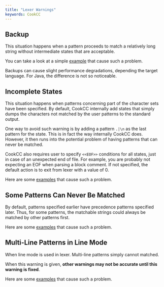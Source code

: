 ```yaml
---
title: "Lexer Warnings"
keywords: CookCC
---
```


## Backup ##

This situation happens when a pattern proceeds to match a relatively long string without intermediate states that are acceptable.

You can take a look at a simple [example](https://github.com/coconut2015/cookcc/tree/master/tests/java/lexer/backup) that cause such a problem.

Backups can cause slight performance degradations, depending the target language.  For Java, the difference is not so noticeable.

## Incomplete States ##

This situation happens when patterns concerning part of the character sets have been specified.  By default, CookCC internally add states that simply dumps the characters not matched by the user patterns to the standard output.

One way to avoid such warning is by adding a pattern `.|\n` as the last pattern for the state.  This is in fact the way internally CookCC does.  However, it then runs into the potential problem of having patterns that can never be matched.

CookCC also requires user to specify `<<EOF>>` conditions for all states, just in case of an unexpected end of file.  For example, you are probably not expecting an EOF when parsing a block comment.  If not specified, the default action is to exit from lexer with a value of 0.

Here are some [examples](https://github.com/coconut2015/cookcc/tree/master/tests/java/lexer/incomplete) that cause such a problem.

## Some Patterns Can Never Be Matched ##

By default, patterns specified earlier have precedence patterns specified later.  Thus, for some patterns, the matchable strings could always be matched by other patterns first.

Here are some [examples](https://github.com/coconut2015/cookcc/tree/master/tests/java/lexer/unreachable) that cause such a problem.

## Multi-Line Patterns in Line Mode ##

When line mode is used in lexer.  Multi-line patterns simply cannot matched.

When this warning is given, **other warnings may not be accurate until this warning is fixed**.

Here are some [examples](https://github.com/coconut2015/cookcc/tree/master/tests/java/lexer/linemode) that cause such a problem.
